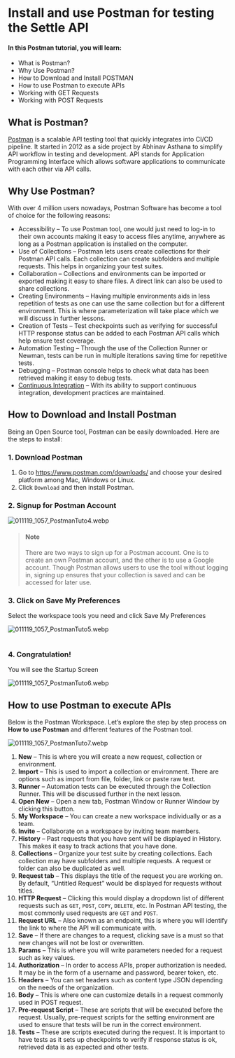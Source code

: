 # Install and use Postman for testing the Settle API

#### In this Postman tutorial, you will learn:

- What is Postman?
- Why Use Postman?
- How to Download and Install POSTMAN
- How to use Postman to execute APIs
- Working with GET Requests
- Working with POST Requests

## What is Postman?

[Postman](https://www.postman.com/) is a scalable API testing tool that quickly integrates into CI/CD pipeline. It started in 2012 as a side project by Abhinav Asthana to simplify API workflow in testing and development. API stands for Application Programming Interface which allows software applications to communicate with each other via API calls.

## Why Use Postman?

With over 4 million users nowadays, Postman Software has become a tool of choice for the following reasons:

- Accessibility – To use Postman tool, one would just need to log-in to their own accounts making it easy to access files anytime, anywhere as long as a Postman application is installed on the computer.
- Use of Collections – Postman lets users create collections for their Postman API calls. Each collection can create subfolders and multiple requests. This helps in organizing your test suites.
- Collaboration – Collections and environments can be imported or exported making it easy to share files. A direct link can also be used to share collections.
- Creating Environments – Having multiple environments aids in less repetition of tests as one can use the same collection but for a different environment. This is where parameterization will take place which we will discuss in further lessons.
- Creation of Tests – Test checkpoints such as verifying for successful HTTP response status can be added to each Postman API calls which help ensure test coverage.
- Automation Testing – Through the use of the Collection Runner or Newman, tests can be run in multiple iterations saving time for repetitive tests.
- Debugging – Postman console helps to check what data has been retrieved making it easy to debug tests.
- [Continuous Integration](https://www.guru99.com/continuous-integration.html) – With its ability to support continuous integration, development practices are maintained.


## How to Download and Install Postman

Being an Open Source tool, Postman can be easily downloaded. Here are the steps to install:


### 1. Download Postman

  1. Go to https://www.postman.com/downloads/ and choose your desired platform among Mac, Windows or Linux.
  2. Click `Download` and then install Postman.

### 2. Signup for Postman Account

![011119_1057_PostmanTuto4.webp](https://stoplight.io/api/v1/projects/cHJqOjUxMDI1/images/wm3r1wiMhUc)

> #### Note
>
> There are two ways to sign up for a Postman account. One is to create an own Postman account, and the other is to use a Google account. Though Postman allows users to use the tool without logging in, signing up ensures that your collection is saved and can be accessed for later use.

### 3. Click on Save My Preferences

Select the workspace tools you need and click Save My Preferences

![011119_1057_PostmanTuto5.webp](https://stoplight.io/api/v1/projects/cHJqOjUxMDI1/images/o7vme1JGvXs)

#

### 4. Congratulation!

You will see the Startup Screen

![011119_1057_PostmanTuto6.webp](https://stoplight.io/api/v1/projects/cHJqOjUxMDI1/images/TFGiL6hJJcw)

####

## How to use Postman to execute APIs

Below is the Postman Workspace. Let’s explore the step by step process on **How to use Postman** and different features of the Postman tool.

![011119_1057_PostmanTuto7.webp](https://stoplight.io/api/v1/projects/cHJqOjUxMDI1/images/Qe6u7oJsYXw)


01. **New** – This is where you will create a new request, collection or environment.
02. **Import** – This is used to import a collection or environment. There are options such as import from file, folder, link or paste raw text.
03. **Runner** – Automation tests can be executed through the Collection Runner. This will be discussed further in the next lesson.
04. **Open New** – Open a new tab, Postman Window or Runner Window by clicking this button.
05. **My Workspace** – You can create a new workspace individually or as a team.
06. **Invite** – Collaborate on a workspace by inviting team members.
07. **History** – Past requests that you have sent will be displayed in History. This makes it easy to track actions that you have done.
08. **Collections** – Organize your test suite by creating collections. Each collection may have subfolders and multiple requests. A request or folder can also be duplicated as well.
09. **Request tab** – This displays the title of the request you are working on. By default, “Untitled Request” would be displayed for requests without titles.
10. **HTTP Request** – Clicking this would display a dropdown list of different requests such as `GET`, `POST`, `COPY`, `DELETE`, etc. In Postman API testing, the most commonly used requests are `GET` and `POST`.
11. **Request URL** – Also known as an endpoint, this is where you will identify the link to where the API will communicate with.
12. **Save** – If there are changes to a request, clicking save is a must so that new changes will not be lost or overwritten.
13. **Params** – This is where you will write parameters needed for a request such as key values.
14. **Authorization** – In order to access APIs, proper authorization is needed. It may be in the form of a username and password, bearer token, etc.
15. **Headers** – You can set headers such as content type JSON depending on the needs of the organization.
16. **Body** – This is where one can customize details in a request commonly used in POST request.
17. **Pre-request Script** – These are scripts that will be executed before the request. Usually, pre-request scripts for the setting environment are used to ensure that tests will be run in the correct environment.
18. **Tests** – These are scripts executed during the request. It is important to have tests as it sets up checkpoints to verify if response status is ok, retrieved data is as expected and other tests.